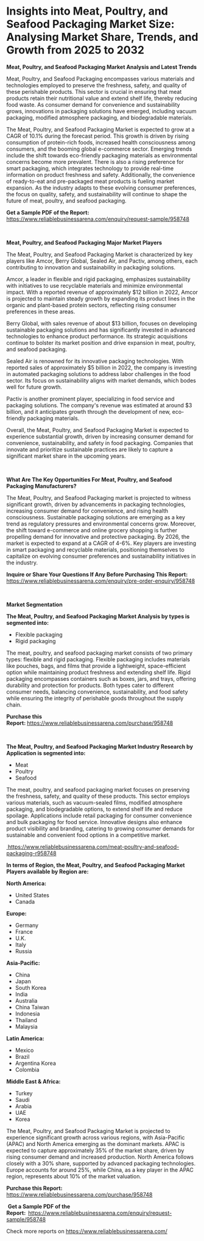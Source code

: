 <p><h1>Insights into Meat, Poultry, and Seafood Packaging Market Size: Analysing Market Share, Trends, and Growth from 2025 to 2032</h1></p><p><strong>Meat, Poultry, and Seafood Packaging Market Analysis and Latest Trends</strong></p>
<p><p>Meat, Poultry, and Seafood Packaging encompasses various materials and technologies employed to preserve the freshness, safety, and quality of these perishable products. This sector is crucial in ensuring that meat products retain their nutritional value and extend shelf life, thereby reducing food waste. As consumer demand for convenience and sustainability grows, innovations in packaging solutions have emerged, including vacuum packaging, modified atmosphere packaging, and biodegradable materials.</p><p>The Meat, Poultry, and Seafood Packaging Market is expected to grow at a CAGR of 10.1% during the forecast period. This growth is driven by rising consumption of protein-rich foods, increased health consciousness among consumers, and the booming global e-commerce sector. Emerging trends include the shift towards eco-friendly packaging materials as environmental concerns become more prevalent. There is also a rising preference for smart packaging, which integrates technology to provide real-time information on product freshness and safety. Additionally, the convenience of ready-to-eat and pre-packaged meat products is fueling market expansion. As the industry adapts to these evolving consumer preferences, the focus on quality, safety, and sustainability will continue to shape the future of meat, poultry, and seafood packaging.</p></p>
<p><strong>Get a Sample PDF of the Report:&nbsp;</strong> <a href="https://www.reliablebusinessarena.com/enquiry/request-sample/958748?utm_campaign=3181&utm_medium=2&utm_source=Github&utm_content=ia&utm_term=21032025&utm_id=meat-poultry-and-seafood-packaging">https://www.reliablebusinessarena.com/enquiry/request-sample/958748</a></p>
<p>&nbsp;</p>
<p><strong>Meat, Poultry, and Seafood Packaging Major Market Players</strong></p>
<p><p>The Meat, Poultry, and Seafood Packaging Market is characterized by key players like Amcor, Berry Global, Sealed Air, and Pactiv, among others, each contributing to innovation and sustainability in packaging solutions. </p><p>Amcor, a leader in flexible and rigid packaging, emphasizes sustainability with initiatives to use recyclable materials and minimize environmental impact. With a reported revenue of approximately $12 billion in 2022, Amcor is projected to maintain steady growth by expanding its product lines in the organic and plant-based protein sectors, reflecting rising consumer preferences in these areas.</p><p>Berry Global, with sales revenue of about $13 billion, focuses on developing sustainable packaging solutions and has significantly invested in advanced technologies to enhance product performance. Its strategic acquisitions continue to bolster its market position and drive expansion in meat, poultry, and seafood packaging.</p><p>Sealed Air is renowned for its innovative packaging technologies. With reported sales of approximately $5 billion in 2022, the company is investing in automated packaging solutions to address labor challenges in the food sector. Its focus on sustainability aligns with market demands, which bodes well for future growth.</p><p>Pactiv is another prominent player, specializing in food service and packaging solutions. The company's revenue was estimated at around $3 billion, and it anticipates growth through the development of new, eco-friendly packaging materials.</p><p>Overall, the Meat, Poultry, and Seafood Packaging Market is expected to experience substantial growth, driven by increasing consumer demand for convenience, sustainability, and safety in food packaging. Companies that innovate and prioritize sustainable practices are likely to capture a significant market share in the upcoming years.</p></p>
<p>&nbsp;</p>
<p><strong>What Are The Key Opportunities For Meat, Poultry, and Seafood Packaging Manufacturers?</strong></p>
<p><p>The Meat, Poultry, and Seafood Packaging market is projected to witness significant growth, driven by advancements in packaging technologies, increasing consumer demand for convenience, and rising health consciousness. Sustainable packaging solutions are emerging as a key trend as regulatory pressures and environmental concerns grow. Moreover, the shift toward e-commerce and online grocery shopping is further propelling demand for innovative and protective packaging. By 2026, the market is expected to expand at a CAGR of 4-6%. Key players are investing in smart packaging and recyclable materials, positioning themselves to capitalize on evolving consumer preferences and sustainability initiatives in the industry.</p></p>
<p><strong>Inquire or Share Your Questions If Any Before Purchasing This Report:</strong> <a href="https://www.reliablebusinessarena.com/enquiry/pre-order-enquiry/958748?utm_campaign=3181&utm_medium=2&utm_source=Github&utm_content=ia&utm_term=21032025&utm_id=meat-poultry-and-seafood-packaging">https://www.reliablebusinessarena.com/enquiry/pre-order-enquiry/958748</a></p>
<p>&nbsp;</p>
<p><strong>Market Segmentation</strong></p>
<p><strong>The Meat, Poultry, and Seafood Packaging Market Analysis by types is segmented into:</strong></p>
<p><ul><li>Flexible packaging</li><li>Rigid packaging</li></ul></p>
<p><p>The meat, poultry, and seafood packaging market consists of two primary types: flexible and rigid packaging. Flexible packaging includes materials like pouches, bags, and films that provide a lightweight, space-efficient option while maintaining product freshness and extending shelf life. Rigid packaging encompasses containers such as boxes, jars, and trays, offering durability and protection for products. Both types cater to different consumer needs, balancing convenience, sustainability, and food safety while ensuring the integrity of perishable goods throughout the supply chain.</p></p>
<p><strong>Purchase this Report:&nbsp;</strong><a href="https://www.reliablebusinessarena.com/purchase/958748?utm_campaign=3181&utm_medium=2&utm_source=Github&utm_content=ia&utm_term=21032025&utm_id=meat-poultry-and-seafood-packaging">https://www.reliablebusinessarena.com/purchase/958748</a></p>
<p>&nbsp;</p>
<p><strong>The Meat, Poultry, and Seafood Packaging Market Industry Research by Application is segmented into:</strong></p>
<p><ul><li>Meat</li><li>Poultry</li><li>Seafood</li></ul></p>
<p><p>The meat, poultry, and seafood packaging market focuses on preserving the freshness, safety, and quality of these products. This sector employs various materials, such as vacuum-sealed films, modified atmosphere packaging, and biodegradable options, to extend shelf life and reduce spoilage. Applications include retail packaging for consumer convenience and bulk packaging for food service. Innovative designs also enhance product visibility and branding, catering to growing consumer demands for sustainable and convenient food options in a competitive market.</p></p>
<p><a href="https://www.reliablebusinessarena.com/meat-poultry-and-seafood-packaging-r958748?utm_campaign=3181&utm_medium=2&utm_source=Github&utm_content=ia&utm_term=21032025&utm_id=meat-poultry-and-seafood-packaging">&nbsp;https://www.reliablebusinessarena.com/meat-poultry-and-seafood-packaging-r958748</a></p>
<p><strong>In terms of Region, the Meat, Poultry, and Seafood Packaging Market Players available by Region are:</strong></p>
<p>
    <p> <strong> North America: </strong>
        <ul>
            <li>United States</li>
            <li>Canada</li>
        </ul>
        </p> 
    <p> <strong> Europe: </strong>
        <ul>
            <li>Germany</li>
            <li>France</li>
            <li>U.K.</li>
            <li>Italy</li>
            <li>Russia</li>
        </ul>
        </p> 
    <p> <strong> Asia-Pacific: </strong>
        <ul>
            <li>China</li>
            <li>Japan</li>
            <li>South Korea</li>
            <li>India</li>
            <li>Australia</li>
            <li>China Taiwan</li>
            <li>Indonesia</li>
            <li>Thailand</li>
            <li>Malaysia</li>
        </ul>
        </p> 
    <p> <strong> Latin America: </strong>
        <ul>
            <li>Mexico</li>
            <li>Brazil</li>
            <li>Argentina Korea</li>
            <li>Colombia</li>
        </ul>
        </p> 
    <p> <strong> Middle East & Africa: </strong>
        <ul>
            <li>Turkey</li>
            <li>Saudi</li>
            <li>Arabia</li>
            <li>UAE</li>
            <li>Korea</li>
        </ul>
    </p>
    </p>
<p><p>The Meat, Poultry, and Seafood Packaging Market is projected to experience significant growth across various regions, with Asia-Pacific (APAC) and North America emerging as the dominant markets. APAC is expected to capture approximately 35% of the market share, driven by rising consumer demand and increased production. North America follows closely with a 30% share, supported by advanced packaging technologies. Europe accounts for around 25%, while China, as a key player in the APAC region, represents about 10% of the market valuation.</p></p>
<p><strong>Purchase this Report: </strong><a href="https://www.reliablebusinessarena.com/purchase/958748?utm_campaign=3181&utm_medium=2&utm_source=Github&utm_content=ia&utm_term=21032025&utm_id=meat-poultry-and-seafood-packaging">https://www.reliablebusinessarena.com/purchase/958748</a></p>
<p>&nbsp;<strong>Get a Sample PDF of the Report:&nbsp;&nbsp;</strong><a href="https://www.reliablebusinessarena.com/enquiry/request-sample/958748?utm_campaign=3181&utm_medium=2&utm_source=Github&utm_content=ia&utm_term=21032025&utm_id=meat-poultry-and-seafood-packaging">https://www.reliablebusinessarena.com/enquiry/request-sample/958748</a></p>
<p><strong></strong></p>
<p>Check more reports on <a href="https://www.reliablebusinessarena.com/?utm_campaign=3181&utm_medium=2&utm_source=Github&utm_content=ia&utm_term=21032025&utm_id=meat-poultry-and-seafood-packaging">https://www.reliablebusinessarena.com/</a></p>
